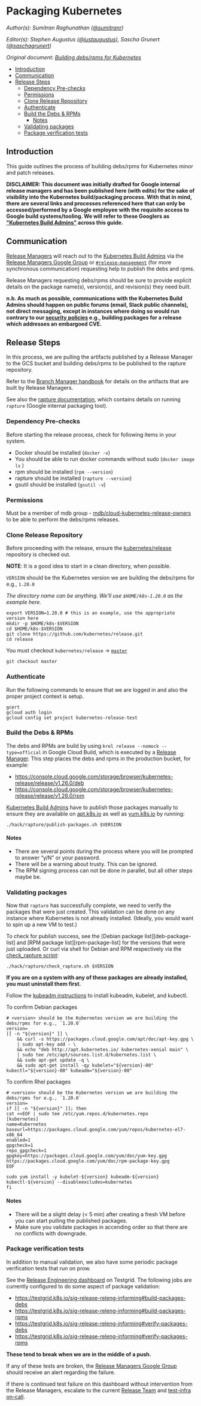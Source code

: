 # Packaging Kubernetes <!-- omit in toc -->

_Author(s): Sumitran Raghunathan ([@sumitranr](https://github.com/sumitranr))_

_Editor(s): Stephen Augustus ([@justaugustus](https://github.com/justaugustus)), Sascha Grunert ([@saschagrunert](https://github.com/saschagrunert))_

_Original document: [Building debs/rpms for Kubernetes
](https://docs.google.com/document/d/1PAN5tVJO_NMfHZmnk8mDQTwAbFHPky7JBgWJgckNjro/edit?usp=sharing)_

- [Introduction](#introduction)
- [Communication](#communication)
- [Release Steps](#release-steps)
  - [Dependency Pre-checks](#dependency-pre-checks)
  - [Permissions](#permissions)
  - [Clone Release Repository](#clone-release-repository)
  - [Authenticate](#authenticate)
  - [Build the Debs & RPMs](#build-the-debs--rpms)
    - [Notes](#notes)
  - [Validating packages](#validating-packages)
  - [Package verification tests](#package-verification-tests)

## Introduction

This guide outlines the process of building debs/rpms for Kubernetes minor and patch releases.

**DISCLAIMER: This document was initially drafted for Google internal release managers and has been published here (with edits) for the sake of visibility into the Kubernetes build/packaging process. With that in mind, there are several links and processes referenced here that can only be accessed/performed by a Google employee with the requisite access to Google build systems/tooling. We will refer to these Googlers as ["Kubernetes Build Admins"][kubernetes-build-admins] across this guide.**

## Communication

[Release Managers][release-managers] will reach out to the [Kubernetes Build Admins][kubernetes-build-admins] via the [Release Managers Google Group][release-managers-group] or [`#release-management`][release-management-slack] (for more synchronous communication) requesting help to publish the debs and rpms.

Release Managers requesting debs/rpms should be sure to provide explicit details on the package name(s), version(s), and revision(s) they need built.

**n.b. As much as possible, communications with the Kubernetes Build Admins should happen on public forums (email, Slack public channels), not direct messaging, except in instances where doing so would run contrary to our [security policies][security-release-process] e.g., building packages for a release which addresses an embargoed CVE.**

## Release Steps

In this process, we are pulling the artifacts published by a Release Manager to the GCS bucket and building debs/rpms to be published to the rapture repository.

Refer to the [Branch Manager handbook][branch-manager-handbook] for details on the artifacts that are built by Release Managers.

See also the [rapture documentation][rapture-readme], which contains details on running `rapture` (Google internal packaging tool).

### Dependency Pre-checks

Before starting the release process, check for following items in your system.

- Docker should be installed (`docker -v`)
- You should be able to run docker commands without sudo (`docker image ls` )
- rpm should be installed (`rpm --version`)
- rapture should be installed (`rapture --version`)
- gsutil should be installed (`gsutil -v`)

### Permissions

Must be a member of mdb group - [mdb/cloud-kubernetes-release-owners](mdb/cloud-kubernetes-release-owners) to be able to perform the debs/rpms releases.

### Clone Release Repository

Before proceeding with the release, ensure the [kubernetes/release][kubernetes/release] repository is checked out.

**NOTE**: It is a good idea to start in a clean directory, when possible.

`VERSION` should be the Kubernetes version we are building the debs/rpms for e.g., `1.20.0`

_The directory name can be anything. We'll use `$HOME/k8s-1.20.0` as the example here._

```shell
export VERSION=1.20.0 # this is an example, use the appropriate version here
mkdir -p $HOME/k8s-$VERSION
cd $HOME/k8s-$VERSION
git clone https://github.com/kubernetes/release.git
cd release
```

You must checkout `kubernetes/release` -> [`master`](https://github.com/kubernetes/release.git)

```shell
git checkout master
```

### Authenticate

Run the following commands to ensure that we are logged in and also the proper project context is setup.

```shell
gcert
gcloud auth login
gcloud config set project kubernetes-release-test
```

### Build the Debs & RPMs

The debs and RPMs are build by using `krel release --nomock --type=official` in
Google Cloud Build, which is executed by a [Release Manager][release-managers].
This step places the debs and rpms in the production bucket, for example:

- https://console.cloud.google.com/storage/browser/kubernetes-release/release/v1.26.0/deb
- https://console.cloud.google.com/storage/browser/kubernetes-release/release/v1.26.0/rpm

[Kubernetes Build Admins][kubernetes-build-admins] have to publish those
packages manually to ensure they are available on
[apt.k8s.io](http://apt.k8s.io) as well as [yum.k8s.io](http://yum.k8s.io) by
running:

```shell
./hack/rapture/publish-packages.sh $VERSION
```

#### Notes

- There are several points during the process where you will be prompted to answer “y/N” or your password.
- There will be a warning about trusty. This can be ignored.
- The RPM signing process can not be done in parallel, but all other steps maybe be.

### Validating packages

Now that `rapture` has successfully complete, we need to verify the packages that were just created. This validation can be done on any instance where Kubernetes is not already installed. (Ideally, you would want to spin up a new VM to test.)

To check for publish success, see the [Debian package list][deb-package-list] and [RPM package list][rpm-package-list] for the versions that were just uploaded. Or curl via shell for Debian and RPM respectively via the [check_rapture script](./check_rapture.sh):
```shell
./hack/rapture/check_rapture.sh $VERSION
```

**If you are on a system with any of these packages are already installed, you must uninstall them first.**

Follow the [kubeadm instructions][kubeadm-install] to install kubeadm, kubelet, and kubectl.

To confirm Debian packages

```shell
# <version> should be the Kubernetes version we are building the debs/rpms for e.g., `1.20.0`
version=
[[ -n "${version}" ]] \
    && curl -s https://packages.cloud.google.com/apt/doc/apt-key.gpg \
    | sudo apt-key add - \
    && echo "deb http://apt.kubernetes.io/ kubernetes-xenial main" \
    | sudo tee /etc/apt/sources.list.d/kubernetes.list \
    && sudo apt-get update -q \
    && sudo apt-get install -qy kubelet="${version}-00" kubectl="${version}-00" kubeadm="${version}-00"
```

To confirm Rhel packages

```shell
# <version> should be the Kubernetes version we are building the debs/rpms for e.g., `1.20.0`
version=
if [[ -n "${version}" ]]; then
cat <<EOF | sudo tee /etc/yum.repos.d/kubernetes.repo
[kubernetes]
name=Kubernetes
baseurl=https://packages.cloud.google.com/yum/repos/kubernetes-el7-x86_64
enabled=1
gpgcheck=1
repo_gpgcheck=1
gpgkey=https://packages.cloud.google.com/yum/doc/yum-key.gpg https://packages.cloud.google.com/yum/doc/rpm-package-key.gpg
EOF

sudo yum install -y kubelet-${version} kubeadm-${version} kubectl-${version} --disableexcludes=kubernetes
fi
```

#### Notes
- There will be a slight delay (< 5 min) after creating a fresh VM before you can start pulling the published packages.
- Make sure you validate packages in accending order so that there are no conflicts with downgrade.

### Package verification tests

In addition to manual validation, we also have some periodic package verification tests that run on prow.

See the [Release Engineering dashboard][release-engineering-dashboard] on Testgrid.
The following jobs are currently configured to do some aspect of package validation:

- https://testgrid.k8s.io/sig-release-releng-informing#build-packages-debs
- https://testgrid.k8s.io/sig-release-releng-informing#build-packages-rpms
- https://testgrid.k8s.io/sig-release-releng-informing#verify-packages-debs
- https://testgrid.k8s.io/sig-release-releng-informing#verify-packages-rpms

**These tend to break when we are in the middle of a push.**

If any of these tests are broken, the [Release Managers Google Group][release-managers-group] should receive an alert regarding the failure.

If there is continued test failure on this dashboard without intervention from the Release Managers, escalate to the current [Release Team][release-team] and [test-infra on-call][test-infra-oncall].

[branch-manager-handbook]: https://github.com/kubernetes/sig-release/tree/master/release-engineering/role-handbooks/branch-manager.md
[kubeadm-install]: https://kubernetes.io/docs/setup/independent/install-kubeadm/#installing-kubeadm-kubelet-and-kubectl
[kubernetes/release]: https://git.k8s.io/release
[kubernetes-build-admins]: https://kubernetes.io/releases/release-managers/#build-admins
[rapture]: k8s-rapture.sh
[rapture-readme]: https://g3doc.corp.google.com/cloud/kubernetes/g3doc/release/rapture.md?cl=head
[release-engineering-dashboard]: https://testgrid.k8s.io/sig-release-releng-informing
[release-management-slack]: https://kubernetes.slack.com/messages/CJH2GBF7Y
[release-managers]: https://kubernetes.io/releases/release-managers/#release-managers
[release-managers-group]: https://groups.google.com/a/kubernetes.io/forum/#!forum/release-managers
[release-team]: https://groups.google.com/forum/#!forum/kubernetes-release-team
[security-release-process]: /security-release-process-documentation/security-release-process.md
[test-infra-oncall]: https://go.k8s.io/oncall
